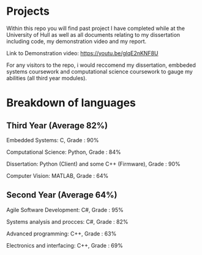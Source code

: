 # Projects

Within this repo you will find past project I have completed while at the University of Hull as well as  all documents relating to my dissertation including code, my demonstration video and my report. 

Link to Demonstration video: https://youtu.be/glqE2nKNF8U 

For any visitors to the repo, i would reccomend my dissertation, embbeded systems coursework and computational science coursework to gauge my abilities (all third year modules).

# Breakdown of languages
## Third Year (Average 82%)
Embedded Systems: C, Grade : 90%

Computational Science: Python, Grade : 84%

Dissertation: Python (Client) and some C++ (Firmware), Grade : 90%

Computer Vision: MATLAB, Grade :  64%

## Second Year (Average 64%)
Agile Software Development: C#, Grade : 95%

Systems analysis and procces: C#, Grade : 82%

Advanced programming: C++, Grade : 63%

Electronics and interfacing: C++, Grade : 69%

